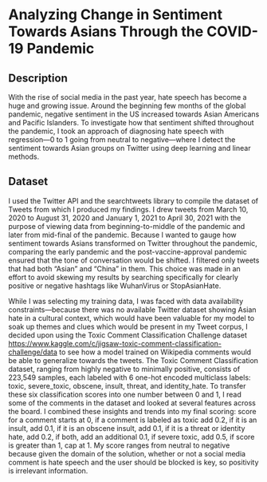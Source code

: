 # Analyzing Change in Sentiment Towards Asians Through the COVID-19 Pandemic

## Description

With the rise of social media in the past year, hate speech has become a huge and growing issue. Around the beginning few months of the global pandemic, negative sentiment in the US increased towards Asian Americans and Pacific Islanders. To investigate how that sentiment shifted throughout the pandemic, I took an approach of diagnosing hate speech with regression—0 to 1 going from neutral to negative—where I detect the sentiment towards Asian groups on Twitter using deep learning and linear methods.

## Dataset

I used the Twitter API and the searchtweets library to compile the dataset of Tweets from which I produced my findings. I drew tweets from March 10, 2020 to August 31, 2020 and January 1, 2021 to April 30, 2021 with the purpose of viewing data from beginning-to-middle of the pandemic and later from mid-final of the pandemic. Because I wanted to gauge how sentiment towards Asians transformed on Twitter throughout the pandemic, comparing the early pandemic and the post-vaccine-approval pandemic ensured that the tone of conversation would be shifted. I filtered only tweets that had both “Asian” and “China” in them. This choice was made in an effort to avoid skewing my results by searching specifically for clearly positive or negative hashtags like WuhanVirus or StopAsianHate.

While I was selecting my training data, I was faced with data availability constraints—because there was no available Twitter dataset showing Asian hate in a cultural context, which would have been valuable for my model to soak up themes and clues which would be present in my Tweet corpus, I decided upon using the Toxic Comment Classification Challenge dataset https://www.kaggle.com/c/jigsaw-toxic-comment-classification-challenge/data to see how a model trained on Wikipedia comments would be able to generalize towards the tweets. The Toxic Comment Classification dataset, ranging from highly negative to minimally positive, consists of 223,549 samples, each labeled with 6 one-hot encoded multiclass labels: toxic, severe_toxic, obscene, insult, threat, and identity_hate. To transfer these six classification scores into one number between 0 and 1, I read some of the comments in the dataset and looked at several features across the board. I combined these insights and trends into my final scoring: score for a comment starts at 0, if a comment is labeled as toxic add 0.2, if it is an insult, add 0.1, if it is an obscene insult, add 0.1, if it is a threat or identity hate, add 0.2, if both, add an additional 0.1, if severe toxic, add 0.5, if score is greater than 1, cap at 1. My score ranges from neutral to negative because given the domain of the solution, whether or not a social media comment is hate speech and the user should be blocked is key, so positivity is irrelevant information.  
